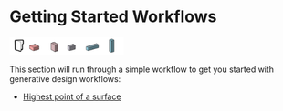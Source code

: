 # Getting Started Workflows

<img src="../../assets/sample/beginer.png" style="width:200px;"/>

This section will run through a simple workflow to get you started with generative design workflows:

* [Highest point of a surface](04-01-01_highest-point-of-a-surface.md)
